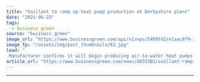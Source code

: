 ```yaml
---
title: "Vaillant to ramp up heat pump production at Derbyshire plant"
date: "2021-06-23"
tags: 
  - business green
source: "business green"
image_url: "https://www.businessgreen.com/api/v1/wps/5409fd2/e1aac8f9-3461-4dd0-95c6-f99d17807830/2/vaillanttoexpandukproductiontoincludeheatpumps-75L-185x114.jpg"
image_fp: "/assets/img/post_thumbnails/62.jpg"
lead: "
 Manufacturer confirms it will begin producing air-to-water heat pumps at flagship UK plant after seeing 'record demand' for the zero emission heating solution ..."
article_url: "https://www.businessgreen.com/news/4033302/vaillant-ramp-heat-pump-production-derbyshire-plant"
---
```


---

